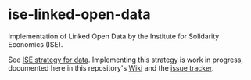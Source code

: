 # ise-linked-open-data
Implementation of Linked Open Data by the Institute for Solidarity Economics (ISE).

See [ISE strategy for data](http://solidarityeconomics.org/2016/02/16/ise-strategy-for-data/).
Implementing this strategy is work in progress, documented here in this repository's [Wiki](../../wiki) and the [issue tracker](../../issues).


